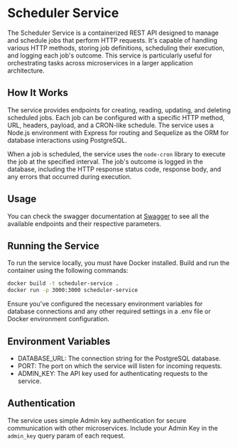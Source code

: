 # Scheduler Service

The Scheduler Service is a containerized REST API designed to manage and schedule jobs that perform HTTP requests. It's capable of handling various HTTP methods, storing job definitions, scheduling their execution, and logging each job's outcome. This service is particularly useful for orchestrating tasks across microservices in a larger application architecture.

## How It Works

The service provides endpoints for creating, reading, updating, and deleting scheduled jobs. Each job can be configured with a specific HTTP method, URL, headers, payload, and a CRON-like schedule. The service uses a Node.js environment with Express for routing and Sequelize as the ORM for database interactions using PostgreSQL.

When a job is scheduled, the service uses the `node-cron` library to execute the job at the specified interval. The job's outcome is logged in the database, including the HTTP response status code, response body, and any errors that occurred during execution.

## Usage

<!-- Go checkout the swagger available at /swagger -->
You can check the swagger documentation at [Swagger](http://localhost:3000/swagger) to see all the available endpoints and their respective parameters.

## Running the Service

To run the service locally, you must have Docker installed. Build and run the container using the following commands:
    
```bash
docker build -t scheduler-service .
docker run -p 3000:3000 scheduler-service
```

Ensure you've configured the necessary environment variables for database connections and any other required settings in a .env file or Docker environment configuration.

## Environment Variables

- DATABASE_URL: The connection string for the PostgreSQL database.
- PORT: The port on which the service will listen for incoming requests.
- ADMIN_KEY: The API key used for authenticating requests to the service.

## Authentication

The service uses simple Admin key authentication for secure communication with other microservices. Include your Admin Key in the `admin_key` query param of each request.